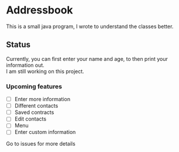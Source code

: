 # Addressbook
This is a small java program, I wrote to understand the classes better.

## Status
Currently, you can first enter your name and age, to then print your information out.\
I am still working on this project.

### Upcoming features
- [ ] Enter more information
- [ ] Different contacts
- [ ] Saved contracts
- [ ] Edit contacts
- [ ] Menu
- [ ] Enter custom information

Go to issues for more details